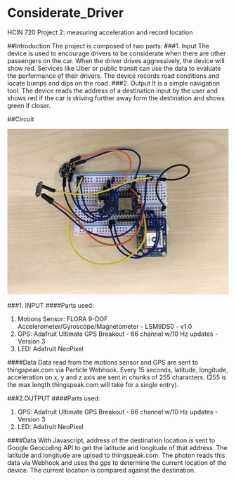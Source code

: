 # Considerate_Driver
HCIN 720 Project 2: measuring acceleration and record location

##Introduction
The project is composed of two parts:
###1. Input
The device is used to encourage drivers to be considerate when there are other passengers on the car. When the driver drives aggressively, the device will show red. 
Services like Uber or public transit can use the data to evaluate the performance of their drivers.
The device records road conditions and locate bumps and dips on the road.
###2. Output
It is a simple navigation tool. The device reads the address of a destination input by the user and shows red if the car is driving further away form the destination and shows green if closer.

##Circuit

![alt tag](https://raw.githubusercontent.com/wsjgithub/Considerate_driver/master/images/IMG_0001.JPG)

###1. INPUT
####Parts used: 
1. Motions Sensor: FLORA 9-DOF Accelerometer/Gyroscope/Magnetometer - LSM9DS0 - v1.0
2. GPS: Adafruit Ultimate GPS Breakout - 66 channel w/10 Hz updates - Version 3
3. LED: Adafruit NeoPixel

####Data
Data read from the motions sensor and GPS are sent to thingspeak.com via Particle Webhook. Every 15 seconds, latitude, longitude, acceleration on x, y and z axis are sent in chunks of 255 characters. (255 is the max length thingspeak.com will take for a single entry).

###2.OUTPUT
####Parts used: 
1. GPS: Adafruit Ultimate GPS Breakout - 66 channel w/10 Hz updates - Version 3
2. LED: Adafruit NeoPixel

####Data
With Javascript, address of the destination location is sent to Google Geocoding API to get the latitude and longitude of that address. The latitude and longitude are upload to thingspeak.com. The photon reads this data via Webhook and uses the gps to determine the current location of the device. The current location is compared against the destination.
